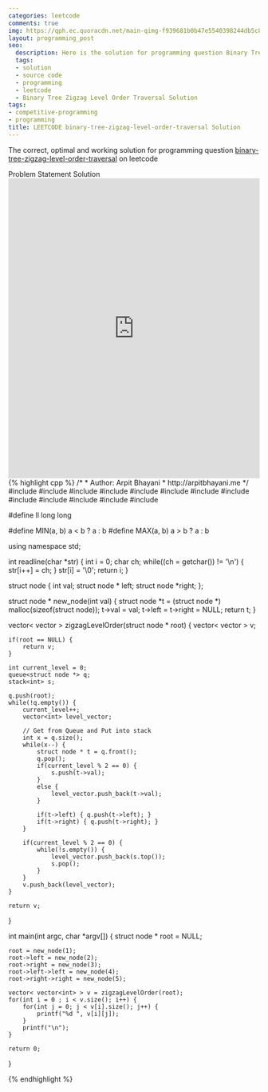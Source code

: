```yaml
---
categories: leetcode
comments: true
img: https://qph.ec.quoracdn.net/main-qimg-f939681b0b47e5540398244db5c8966f?convert_to_webp=true
layout: programming_post
seo:
  description: Here is the solution for programming question Binary Tree Zigzag Level Order Traversal on leetcode
  tags:
  - solution
  - source code
  - programming
  - leetcode
  - Binary Tree Zigzag Level Order Traversal Solution
tags:
- competitive-programming
- programming
title: LEETCODE binary-tree-zigzag-level-order-traversal Solution
---
```

The correct, optimal and working solution for programming question [binary-tree-zigzag-level-order-traversal](https://leetcode.com/problems/binary-tree-zigzag-level-order-traversal/) on leetcode

<div class="ui secondary pointing large menu">
  <a class="grey item" data-tab="problem-statement">
    Problem Statement
  </a>
  <a class="active item grey" data-tab="solution">
    Solution
  </a>
</div>
<div class="ui bottom attached tab" data-tab="problem-statement">
    <iframe src="https://leetcode.com/problems/binary-tree-zigzag-level-order-traversal/" width="100%" height="600px" style="overflow: scroll; border: none;"></iframe>
</div>
<div class="ui bottom attached active tab" data-tab="solution">
{% highlight cpp %}
/*
 *  Author: Arpit Bhayani
 *  http://arpitbhayani.me
 */
#include <cmath>
#include <cstdio>
#include <cstdlib>
#include <climits>
#include <deque>
#include <iostream>
#include <list>
#include <limits>
#include <map>
#include <queue>
#include <set>
#include <stack>
#include <vector>

#define ll long long

#define MIN(a, b) a < b ? a : b
#define MAX(a, b) a > b ? a : b

using namespace std;

int readline(char *str) {
    int i = 0;
    char ch;
    while((ch = getchar()) != '\n') {
        str[i++] = ch;
    }
    str[i] = '\0';
    return i;
}

struct node {
    int val;
    struct node * left;
    struct node *right;
};


struct node * new_node(int val) {
    struct node *t = (struct node *) malloc(sizeof(struct node));
    t->val = val;
    t->left = t->right = NULL;
    return t;
}

vector< vector<int> > zigzagLevelOrder(struct node * root) {
    vector< vector<int> > v;

    if(root == NULL) {
        return v;
    }

    int current_level = 0;
    queue<struct node *> q;
    stack<int> s;

    q.push(root);
    while(!q.empty()) {
        current_level++;
        vector<int> level_vector;

        // Get from Queue and Put into stack
        int x = q.size();
        while(x--) {
            struct node * t = q.front();
            q.pop();
            if(current_level % 2 == 0) {
                s.push(t->val);
            }
            else {
                level_vector.push_back(t->val);
            }

            if(t->left) { q.push(t->left); }
            if(t->right) { q.push(t->right); }
        }

        if(current_level % 2 == 0) {
            while(!s.empty()) {
                level_vector.push_back(s.top());
                s.pop();
            }
        }
        v.push_back(level_vector);
    }

    return v;
}

int main(int argc, char *argv[]) {
    struct node * root = NULL;

    root = new_node(1);
    root->left = new_node(2);
    root->right = new_node(3);
    root->left->left = new_node(4);
    root->right->right = new_node(5);

    vector< vector<int> > v = zigzagLevelOrder(root);
    for(int i = 0 ; i < v.size(); i++) {
        for(int j = 0; j < v[i].size(); j++) {
            printf("%d ", v[i][j]);
        }
        printf("\n");
    }

    return 0;
}

{% endhighlight %}
</div>
